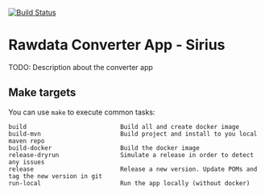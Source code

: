 [![Build Status](https://dev.azure.com/statisticsnorway/Dapla/_apis/build/status/statisticsnorway.rawdata-converter-app-sirius?branchName=master)](https://dev.azure.com/statisticsnorway/Dapla/_build/latest?definitionId=xxx&branchName=master)

# Rawdata Converter App - Sirius

TODO: Description about the converter app

## Make targets

You can use `make` to execute common tasks:

```
build                          Build all and create docker image
build-mvn                      Build project and install to you local maven repo
build-docker                   Build the docker image
release-dryrun                 Simulate a release in order to detect any issues
release                        Release a new version. Update POMs and tag the new version in git
run-local                      Run the app locally (without docker)
```
